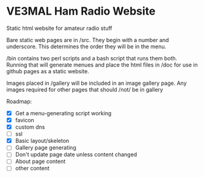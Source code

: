 # VE3MAL Ham Radio Website
Static html website for amateur radio stuff

Bare static web pages are in /src. They begin with a number and underscore.
This determines the order they will be in the menu.

/bin contains two perl scripts and a bash script that runs them both.
Running that will generate menues and place the html files
in /doc for use in github pages as a static website.

Images placed in /gallery will be included in an image gallery page. Any
images required for other pages that should /not/ be in gallery

Roadmap:
- [x] Get a menu-generating script working
- [x] favicon
- [x] custom dns
- [ ] ssl
- [x] Basic layout/skeleton
- [ ] Gallery page generating
- [ ] Don't update page date unless content changed
- [ ] About page content
- [ ] other content
